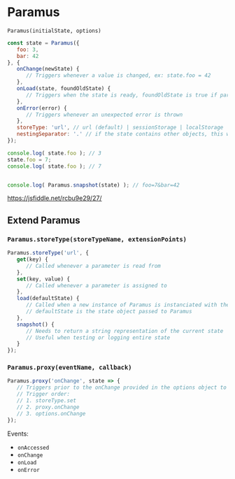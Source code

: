 # Paramus

`Paramus(initialState, options)`

```js
const state = Paramus({
   foo: 3, 
   bar: 42
}, {
   onChange(newState) {
      // Triggers whenever a value is changed, ex: state.foo = 42
   },
   onLoad(state, foundOldState) {
      // Triggers when the state is ready, foundOldState is true if paramus could load an old state
   },
   onError(error) {
      // Triggers whenever an unexpected error is thrown
   },
   storeType: 'url', // url (default) | sessionStorage | localStorage | cookie | object | indexedDB | webSQL
   nestingSeparator: '.' // if the state contains other objects, this will be used as a deliminator to generate unique keys, ex: {foo: {bar: 3}, biz: 1} => ?foo.bar=3&biz=1
});

console.log( state.foo ); // 3
state.foo = 7;
console.log( state.foo ); // 7


console.log( Paramus.snapshot(state) ); // foo=7&bar=42
```
https://jsfiddle.net/rcbu9e29/27/

## Extend Paramus
### `Paramus.storeType(storeTypeName, extensionPoints)`

```js
Paramus.storeType('url', {
   get(key) {
      // Called whenever a parameter is read from 
   },
   set(key, value) {
      // Called whenever a parameter is assigned to
   },
   load(defaultState) {
      // Called when a new instance of Paramus is instanciated with the storeType equal to 'url'
      // defaultState is the state object passed to Paramus
   }, 
   snapshot() {
      // Needs to return a string representation of the current state
      // Useful when testing or logging entire state
   }
});
```

### `Paramus.proxy(eventName, callback)`

```js
Paramus.proxy('onChange', state => {
   // Triggers prior to the onChange provided in the options object to Paramus
   // Trigger order:
   // 1. storeType.set
   // 2. proxy.onChange
   // 3. options.onChange
});
```

Events: 
* `onAccessed`
* `onChange`
* `onLoad`
* `onError`


